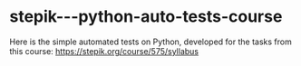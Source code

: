 # stepik---python-auto-tests-course

Here is the simple automated tests on Python, developed for the tasks from this course: https://stepik.org/course/575/syllabus
